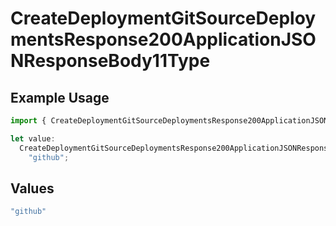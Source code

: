 # CreateDeploymentGitSourceDeploymentsResponse200ApplicationJSONResponseBody11Type

## Example Usage

```typescript
import { CreateDeploymentGitSourceDeploymentsResponse200ApplicationJSONResponseBody11Type } from "@vercel/sdk/models/createdeploymentop.js";

let value:
  CreateDeploymentGitSourceDeploymentsResponse200ApplicationJSONResponseBody11Type =
    "github";
```

## Values

```typescript
"github"
```